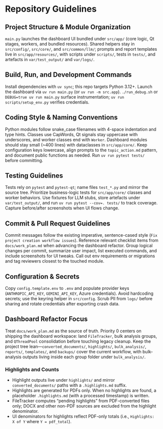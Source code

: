 # Repository Guidelines

## Project Structure & Module Organization
`main.py` launches the dashboard UI bundled under `src/app/` (core logic, Qt stages, workers, and bundled resources). Shared helpers stay in `src/config/`, `src/core/`, and `src/common/llm/`; prompts and report templates live in `src/app/resources/`, with scripts under `scripts/`, tests in `tests/`, and artefacts in `var/test_output/` and `var/logs/`.

## Build, Run, and Development Commands
Install dependencies with `uv sync`; this repo targets Python 3.12+. Launch the dashboard via `uv run main.py` (or `uv run -m src.app`). `./run_debug.sh` or `DEBUG=true uv run main.py` surface instrumentation; `uv run scripts/setup_env.py` verifies credentials.

## Coding Style & Naming Conventions
Python modules follow snake_case filenames with 4-space indentation and type hints. Classes use CapWords, Qt signals stay uppercase with underscores, and worker classes end with `Worker`. Dashboard modules should stay small (~400 lines) with dataclasses in `src/app/core/`. Keep configuration keys lowercase, align prompts to the `topic_action.md` pattern, and document public functions as needed. Run `uv run pytest tests/` before committing.

## Testing Guidelines
Tests rely on `pytest` and `pytest-qt`; name files `test_*.py` and mirror the source tree. Prioritize business-logic tests for `src/app/core/` classes and worker behaviors. Use fixtures for LLM stubs, store artefacts under `var/test_output/`, and run `uv run pytest --cov=. tests/` to track coverage. Capture before/after screenshots when UI flows change.

## Commit & Pull Request Guidelines
Commit messages follow the existing imperative, sentence-cased style (`Fix project creation workflow issues`). Reference relevant checklist items from `docs/work_plan.md` when advancing the dashboard refactor. Group logical changes per commit, summarize user impact, list executed commands, and include screenshots for UI tweaks. Call out env requirements or migrations and tag reviewers closest to the touched module.

## Configuration & Secrets
Copy `config.template.env` to `.env` and populate provider keys (`ANTHROPIC_API_KEY`, `GEMINI_API_KEY`, Azure credentials). Avoid hardcoding secrets; use the keyring helper in `src/config`. Scrub PII from `logs/` before sharing and rotate credentials after exporting crash data.

## Dashboard Refactor Focus
Treat `docs/work_plan.md` as the source of truth. Priority 0 centers on shipping the dashboard workspace: land `FileTracker`, bulk analysis groups, and `QThreadPool` consolidation before touching legacy cleanup. Keep the project tree lean—`converted_documents/`, `highlights/`, `bulk_analysis/`, `reports/`, `templates/`, and `backups/` cover the current workflow, with bulk-analysis outputs living inside each group folder under `bulk_analysis/`.

### Highlights and Counts
- Highlight outputs live under `highlights/` and mirror `converted_documents/` paths with a `.highlights.md` suffix.
- Highlights are generated for PDFs only. When no highlights are found, a placeholder `.highlights.md` (with a processed timestamp) is written.
- FileTracker computes “pending highlights” from PDF-converted files only; DOCX and other non-PDF sources are excluded from the highlight denominator.
- UI denominators for highlights reflect PDF-only totals (i.e., `Highlights: X of Y` where `Y = pdf_total`).
